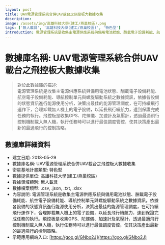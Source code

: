 ```yaml
---
layout: post
title: UAV電源管理系統合併UAV載台之飛控板大數據收集
description: 
image: /assets/img/高雄科技大學(建工/燕巢校區).png
tags: ['無人載具', '高雄科技大學(建工/燕巢校區)', '特色型']
introduction: 電源管理系統是收集主電源供應系統與備用電池狀態、酬載電子設備耗能、航空電子設備耗能、導航控制單元與螺旋驅動系統之數據資訊，依據各設備的狀態資訊進行能源使用分析，決策出最佳的能源管理調度，在可持續飛行運作下，合理卸載無人機上的電子設備，以延長飛行續航力，達到保證完成任務的執行。飛控板是收集GPS、陀螺儀、加速計及氣壓計，透過最適飛行控制機制載入無人機，執行任務時可以進行最佳調度管控，使其決策產出最新的最適飛行的控制策略。
---
```


# 數據庫名稱: UAV電源管理系統合併UAV載台之飛控板大數據收集

> 對於此數據庫的描述: <br>
> 電源管理系統是收集主電源供應系統與備用電池狀態、酬載電子設備耗能、航空電子設備耗能、導航控制單元與螺旋驅動系統之數據資訊，依據各設備的狀態資訊進行能源使用分析，決策出最佳的能源管理調度，在可持續飛行運作下，合理卸載無人機上的電子設備，以延長飛行續航力，達到保證完成任務的執行。飛控板是收集GPS、陀螺儀、加速計及氣壓計，透過最適飛行控制機制載入無人機，執行任務時可以進行最佳調度管控，使其決策產出最新的最適飛行的控制策略。

## 數據庫詳細資料

+ 建立日期: 2018-05-29
+ 數據庫名稱: UAV電源管理系統合併UAV載台之飛控板大數據收集
+ 衛星基地計畫類型: 特色型
+ 數據提供單位: 高雄科技大學(建工/燕巢校區)
+ 數據領域類別: 無人載具
+ 數據檔案類型: .csv, .json, .txt, .xlsx
+ 內容說明: 電源管理系統是收集主電源供應系統與備用電池狀態、酬載電子設備耗能、航空電子設備耗能、導航控制單元與螺旋驅動系統之數據資訊，依據各設備的狀態資訊進行能源使用分析，決策出最佳的能源管理調度，在可持續飛行運作下，合理卸載無人機上的電子設備，以延長飛行續航力，達到保證完成任務的執行。飛控板是收集GPS、陀螺儀、加速計及氣壓計，透過最適飛行控制機制載入無人機，執行任務時可以進行最佳調度管控，使其決策產出最新的最適飛行的控制策略。
+ 示範應用網站入口: [https://goo.gl/GNbo2J](https://goo.gl/GNbo2J)